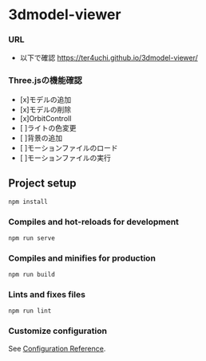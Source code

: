 # 3dmodel-viewer

### URL
- 以下で確認
https://ter4uchi.github.io/3dmodel-viewer/

### Three.jsの機能確認
- [x]モデルの追加
- [x]モデルの削除
- [x]OrbitControll
- [ ]ライトの色変更
- [ ]背景の追加
- [ ]モーションファイルのロード
- [ ]モーションファイルの実行


## Project setup
```
npm install
```

### Compiles and hot-reloads for development
```
npm run serve
```

### Compiles and minifies for production
```
npm run build
```

### Lints and fixes files
```
npm run lint
```

### Customize configuration
See [Configuration Reference](https://cli.vuejs.org/config/).
